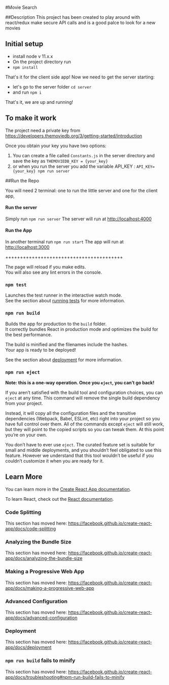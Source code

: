 #Movie Search

##Description
This project has been created to play around with react/redux make secure API calls and is a good palce to look for a new movies  

## Initial setup

- install node v 11.x.x
- On the project directory run 
-  `npm install`

That's it for the client side app! 
Now we need to get the server starting: 
- let's go to the server folder `cd server` 
- and run `npm i`

That's it, we are up and running! 

## To make it work

The project need a private key from https://developers.themoviedb.org/3/getting-started/introduction

Once you obtain your key you have two options: 
1. You can create a file called `Constants.js` in the server directory and save the key as `THEMOVIEDB_KEY = {your_key}`
2. or when you run the server you add the variable API_KEY : 
  `API_KEY={your_key} npm run server`

##Run the Repo

You will need 2 terminal: one to run the little server and one for the client app, 

#### Run the server

Simply run `npm run server`
The server will run at [http://localhost:4000](http://localhost:4000)

#### Run the App

In another terminal run `npm run start`
The app will run at [http://localhost:3000](http://localhost:3000)

++++++++++++++++++++++++++++++++++++++++

The page will reload if you make edits.<br>
You will also see any lint errors in the console.

### `npm test`

Launches the test runner in the interactive watch mode.<br>
See the section about [running tests](https://facebook.github.io/create-react-app/docs/running-tests) for more information.

### `npm run build`

Builds the app for production to the `build` folder.<br>
It correctly bundles React in production mode and optimizes the build for the best performance.

The build is minified and the filenames include the hashes.<br>
Your app is ready to be deployed!

See the section about [deployment](https://facebook.github.io/create-react-app/docs/deployment) for more information.

### `npm run eject`

**Note: this is a one-way operation. Once you `eject`, you can’t go back!**

If you aren’t satisfied with the build tool and configuration choices, you can `eject` at any time. This command will remove the single build dependency from your project.

Instead, it will copy all the configuration files and the transitive dependencies (Webpack, Babel, ESLint, etc) right into your project so you have full control over them. All of the commands except `eject` will still work, but they will point to the copied scripts so you can tweak them. At this point you’re on your own.

You don’t have to ever use `eject`. The curated feature set is suitable for small and middle deployments, and you shouldn’t feel obligated to use this feature. However we understand that this tool wouldn’t be useful if you couldn’t customize it when you are ready for it.

## Learn More

You can learn more in the [Create React App documentation](https://facebook.github.io/create-react-app/docs/getting-started).

To learn React, check out the [React documentation](https://reactjs.org/).

### Code Splitting

This section has moved here: https://facebook.github.io/create-react-app/docs/code-splitting

### Analyzing the Bundle Size

This section has moved here: https://facebook.github.io/create-react-app/docs/analyzing-the-bundle-size

### Making a Progressive Web App

This section has moved here: https://facebook.github.io/create-react-app/docs/making-a-progressive-web-app

### Advanced Configuration

This section has moved here: https://facebook.github.io/create-react-app/docs/advanced-configuration

### Deployment

This section has moved here: https://facebook.github.io/create-react-app/docs/deployment

### `npm run build` fails to minify

This section has moved here: https://facebook.github.io/create-react-app/docs/troubleshooting#npm-run-build-fails-to-minify
